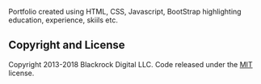 
Portfolio created using HTML, CSS, Javascript, BootStrap highlighting education, experience, skiils etc.




## Copyright and License


Copyright 2013-2018 Blackrock Digital LLC. Code released under the [MIT](https://github.com/BlackrockDigital/startbootstrap-creative/blob/gh-pages/LICENSE) license.
